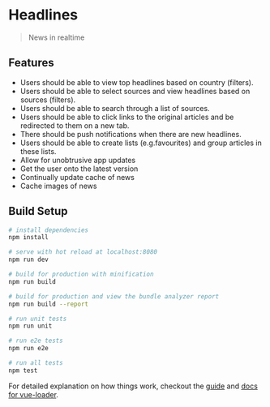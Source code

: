 # Headlines

> News in realtime

## Features
* Users should be able to view top headlines based on country (filters).
* Users should be able to select sources and view headlines based on sources (filters).
* Users should be able to search through a list of sources.
* Users should be able to click links to the original articles and be redirected to them on a new tab.
* There should be push notifications when there are new headlines.
* Users should be able to create lists (e.g.favourites) and group articles in these lists.
* Allow for unobtrusive app updates
* Get the user onto the latest version
* Continually update cache of news
* Cache images of news

## Build Setup

``` bash
# install dependencies
npm install

# serve with hot reload at localhost:8080
npm run dev

# build for production with minification
npm run build

# build for production and view the bundle analyzer report
npm run build --report

# run unit tests
npm run unit

# run e2e tests
npm run e2e

# run all tests
npm test
```

For detailed explanation on how things work, checkout the [guide](http://vuejs-templates.github.io/webpack/) and [docs for vue-loader](http://vuejs.github.io/vue-loader).
